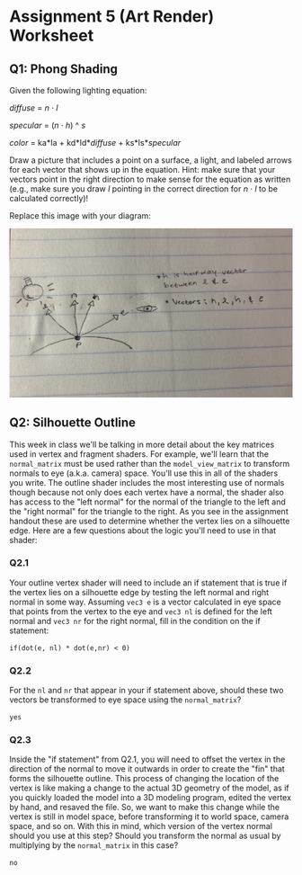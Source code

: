 # Assignment 5 (Art Render) Worksheet

## Q1: Phong Shading

Given the following lighting equation:

*diffuse* = *n* &middot; *l*

*specular* = (*n* &middot; *h*) ^ *s*

*color* = ka\*Ia + kd\*Id\**diffuse* + ks\*Is\**specular*

Draw a picture that includes a point on a surface, a light, and labeled arrows
for each vector that shows up in the equation. Hint: make sure that your
vectors point in the right direction to make sense for the equation as written
(e.g., make sure you draw *l* pointing in the correct direction for *n*
&middot; *l* to be calculated correctly)!

Replace this image with your diagram:

![](./img/screen.png)


## Q2: Silhouette Outline

This week in class we'll be talking in more detail about the key matrices used
in vertex and fragment shaders. For example, we'll learn that the
`normal_matrix` must be used rather than the `model_view_matrix` to transform
normals to eye (a.k.a. camera) space. You'll use this in all of the shaders
you write. The outline shader includes the most interesting use of normals
though because not only does each vertex have a normal, the shader also has
access to the "left normal" for the normal of the triangle to the left and the
"right normal" for the triangle to the right. As you see in the assignment
handout these are used to determine whether the vertex lies on a silhouette
edge. Here are a few questions about the logic you'll need to use in that
shader:

### Q2.1
Your outline vertex shader will need to include an if statement that is true
if the vertex lies on a silhouette edge by testing the left normal and right
normal in some way. Assuming `vec3 e` is a vector calculated in eye space
that points from the vertex to the eye and `vec3 nl` is defined for the left
normal and `vec3 nr` for the right normal, fill in the condition on the if
statement:

```
if(dot(e, nl) * dot(e,nr) < 0)
```

### Q2.2
For the `nl` and `nr` that appear in your if statement above, should these two
vectors be transformed to eye space using the `normal_matrix`?

```
yes
```

### Q2.3
Inside the "if statement" from Q2.1, you will need to offset the vertex in the
direction of the normal to move it outwards in order to create the "fin" that
forms the silhouette outline. This process of changing the location of the vertex is like making a change to the actual 3D geometry of the model, as if you quickly loaded the model into a 3D modeling program, edited the vertex by hand, and resaved the file.  So, we want to make this change while the vertex is still in model space, before transforming it to world space, camera space, and so on.  With this in mind, which version of the vertex normal should you use at this step?  Should you transform the normal as usual by multiplying by the `normal_matrix` in this case?

```
no
```
